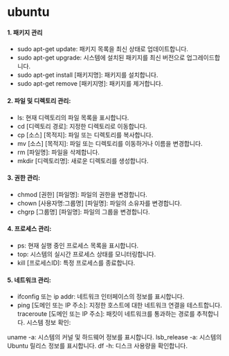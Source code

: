 # ubuntu
#### 1. 패키지 관리
- sudo apt-get update: 패키지 목록을 최신 상태로 업데이트합니다.
- sudo apt-get upgrade: 시스템에 설치된 패키지를 최신 버전으로 업그레이드합니다.
- sudo apt-get install [패키지명]: 패키지를 설치합니다.
- sudo apt-get remove [패키지명]: 패키지를 제거합니다.

#### 2. 파일 및 디렉토리 관리:
- ls: 현재 디렉토리의 파일 목록을 표시합니다.
- cd [디렉토리 경로]: 지정한 디렉토리로 이동합니다.
- cp [소스] [목적지]: 파일 또는 디렉토리를 복사합니다.
- mv [소스] [목적지]: 파일 또는 디렉토리를 이동하거나 이름을 변경합니다.
- rm [파일명]: 파일을 삭제합니다.
- mkdir [디렉토리명]: 새로운 디렉토리를 생성합니다.

#### 3. 권한 관리:
- chmod [권한] [파일명]: 파일의 권한을 변경합니다.
- chown [사용자명:그룹명] [파일명]: 파일의 소유자를 변경합니다.
- chgrp [그룹명] [파일명]: 파일의 그룹을 변경합니다.

#### 4. 프로세스 관리:
- ps: 현재 실행 중인 프로세스 목록을 표시합니다.
- top: 시스템의 실시간 프로세스 상태를 모니터링합니다.
- kill [프로세스ID]: 특정 프로세스를 종료합니다.

#### 5. 네트워크 관리:
- ifconfig 또는 ip addr: 네트워크 인터페이스의 정보를 표시합니다.
- ping [도메인 또는 IP 주소]: 지정한 호스트에 대한 네트워크 연결을 테스트합니다.
traceroute [도메인 또는 IP 주소]: 패킷이 네트워크를 통과하는 경로를 추적합니다.
시스템 정보 확인:

uname -a: 시스템의 커널 및 하드웨어 정보를 표시합니다.
lsb_release -a: 시스템의 Ubuntu 릴리스 정보를 표시합니다.
df -h: 디스크 사용량을 확인합니다.
